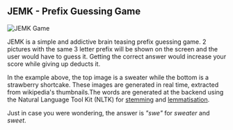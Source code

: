 ## JEMK - Prefix Guessing Game

![JEMK Game](/assets/images/JEMK.JPG)

JEMK is a simple and addictive brain teasing prefix guessing game. 2 pictures with the same 3 letter prefix will be shown on the screen and the user would have to guess it. Getting the correct answer would increase your score while giving up deducts it.

In the example above, the top image is a sweater while the bottom is a strawberry shortcake. These images are generated in real time, extracted from wikipedia's thumbnails.The words are generated at the backend using the Natural Language Tool Kit (NLTK) for [stemming](https://en.wikipedia.org/wiki/Stemming) and [lemmatisation](https://en.wikipedia.org/wiki/Lemmatisation).

Just in case you were wondering, the answer is *"swe"* for *sweater* and *sweet*.